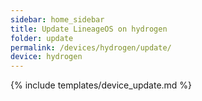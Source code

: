 ```yaml
---
sidebar: home_sidebar
title: Update LineageOS on hydrogen
folder: update
permalink: /devices/hydrogen/update/
device: hydrogen
---
```

{% include templates/device_update.md %}

